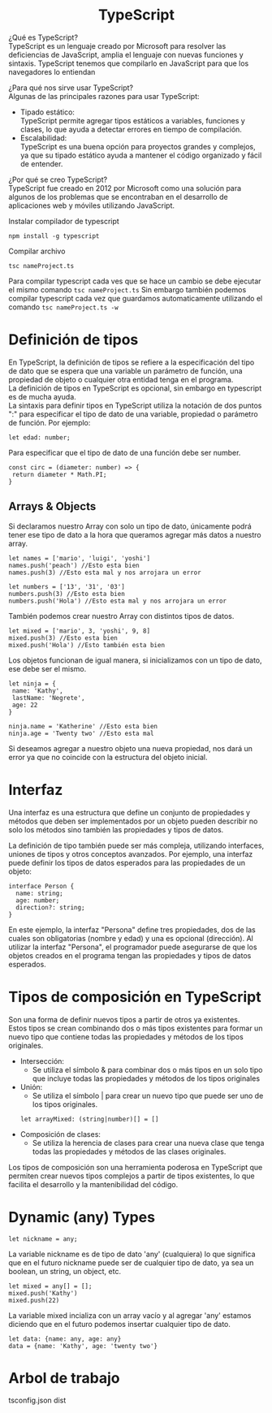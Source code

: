 <h1 align="center"> TypeScript </h1>

¿Qué es TypeScript?  
TypeScript es un lenguaje creado por Microsoft para resolver las deficiencias de JavaScript, amplia el lenguaje con nuevas funciones y sintaxis. 
TypeScript tenemos que compilarlo en JavaScript para que los navegadores lo entiendan

¿Para qué nos sirve usar TypeScript?  
Algunas de las principales razones para usar TypeScript:

- Tipado estático:  
TypeScript permite agregar tipos estáticos a variables, funciones y clases, lo que ayuda a detectar errores en tiempo de compilación.
- Escalabilidad:  
TypeScript es una buena opción para proyectos grandes y complejos, ya que su tipado estático ayuda a mantener el código organizado y fácil de entender.

¿Por qué se creo TypeScript?  
TypeScript fue creado en 2012 por Microsoft como una solución para algunos de los problemas que se encontraban en el desarrollo de aplicaciones web y móviles utilizando JavaScript. 

Instalar compilador de typescript
```
npm install -g typescript 
```
Compilar archivo  
```
tsc nameProject.ts
```

Para compilar typescript cada ves que se hace un cambio se debe ejecutar el mismo comando ```tsc nameProject.ts```
Sin embargo también podemos compilar typescript cada vez que guardamos automaticamente utilizando el comando  ```tsc nameProject.ts -w```
 
# Definición de tipos
En TypeScript, la definición de tipos se refiere a la especificación del tipo de dato que se espera que una variable un parámetro de función, una propiedad de objeto o cualquier otra entidad tenga en el programa.  
La definición de tipos en TypeScript es opcional, sin embargo en typescript es de mucha ayuda.  
La sintaxis para definir tipos en TypeScript utiliza la notación de dos puntos ":" para especificar el tipo de dato de una variable, propiedad o parámetro de función. Por ejemplo:

```
let edad: number;
```

Para especificar que el tipo de dato de una función debe ser number.
```
const circ = (diameter: number) => {
 return diameter * Math.PI;
}
```
## Arrays & Objects
Si declaramos nuestro Array con solo un tipo de dato, únicamente podrá tener ese tipo de dato a la hora que queramos agregar más datos a nuestro array.
```
let names = ['mario', 'luigi', 'yoshi']
names.push('peach') //Esto esta bien
names.push(3) //Esto esta mal y nos arrojara un error
```

```
let numbers = ['13', '31', '03']
numbers.push(3) //Esto esta bien
numbers.push('Hola') //Esto esta mal y nos arrojara un error
```
También podemos crear nuestro Array con distintos tipos de datos.
```
let mixed = ['mario', 3, 'yoshi', 9, 8]
mixed.push(3) //Esto esta bien
mixed.push('Hola') //Esto también esta bien
```

Los objetos funcionan de igual manera, si inicializamos con un tipo de dato, ese debe ser el mismo.
```
let ninja = {
 name: 'Kathy',
 lastName: 'Negrete',
 age: 22
}

ninja.name = 'Katherine' //Esto esta bien
ninja.age = 'Twenty two' //Esto esta mal
```
Si deseamos agregar a nuestro objeto una nueva propiedad, nos dará un error ya que no coincide con la estructura del objeto inicial.

# Interfaz
Una interfaz es una estructura que define un conjunto de propiedades y métodos que deben ser implementados por un objeto
pueden describir no solo los métodos sino también las propiedades y tipos de datos.
 
La definición de tipo también puede ser más compleja, utilizando interfaces, uniones de tipos y otros conceptos avanzados. Por ejemplo, una interfaz puede definir los tipos de datos esperados para las propiedades de un objeto:

```
interface Person {
  name: string;
  age: number;
  direction?: string;
}
```
En este ejemplo, la interfaz "Persona" define tres propiedades, dos de las cuales son obligatorias (nombre y edad) y una es opcional (dirección). Al utilizar la interfaz "Persona", el programador puede asegurarse de que los objetos creados en el programa tengan las propiedades y tipos de datos esperados.

# Tipos de composición en TypeScript
Son una forma de definir nuevos tipos a partir de otros ya existentes.  
Estos tipos se crean combinando dos o más tipos existentes para formar un nuevo tipo que contiene todas las propiedades y métodos de los tipos originales.

- Intersección: 
  - Se utiliza el símbolo & para combinar dos o más tipos en un solo tipo que incluye todas las propiedades y métodos de los tipos originales
- Unión: 
  - Se utiliza el símbolo | para crear un nuevo tipo que puede ser uno de los tipos originales.
  ```
  let arrayMixed: (string|number)[] = []
  ```
- Composición de clases: 
  - Se utiliza la herencia de clases para crear una nueva clase que tenga todas las propiedades y métodos de las clases originales.

Los tipos de composición son una herramienta poderosa en TypeScript que permiten crear nuevos tipos complejos a partir de tipos existentes, lo que facilita el desarrollo y la mantenibilidad del código.
 
# Dynamic (any) Types

```
let nickname = any;
```
La variable nickname es de tipo de dato 'any' (cualquiera) lo que significa que en el futuro nickname puede ser de cualquier tipo de dato, ya sea un boolean, un string, un object, etc.

```
let mixed = any[] = [];
mixed.push('Kathy')
mixed.push(22)
```
La variable mixed incializa con un array vacío y al agregar 'any' estamos diciendo que en el futuro podemos insertar cualquier tipo de dato.

```
let data: {name: any, age: any}
data = {name: 'Kathy', age: 'twenty two'}
```

# Arbol de trabajo
tsconfig.json
dist
